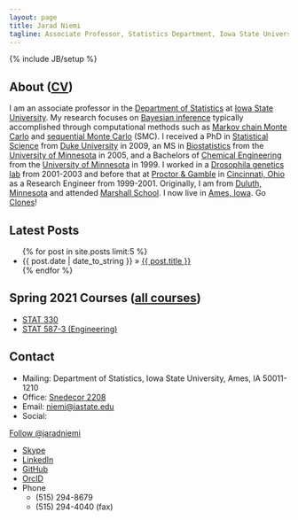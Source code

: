 ```yaml
---
layout: page
title: Jarad Niemi
tagline: Associate Professor, Statistics Department, Iowa State University
---
```

{% include JB/setup %}

## About ([CV](https://github.com/jarad/cv/blob/master/JaradNiemi-CV.pdf?raw=true))

I am an associate professor in the [Department of Statistics](https://www.stat.iastate.edu/ "ISU Statistics Department") at [Iowa State University](http://www.iastate.edu/ "Iowa State University"). 
My research focuses on [Bayesian inference](https://en.wikipedia.org/wiki/Bayesian_inference "Bayesian inference") typically accomplished through computational methods such as [Markov chain Monte Carlo](https://en.wikipedia.org/wiki/Markov_chain_Monte_Carlo "MCMC") and [sequential Monte Carlo](https://en.wikipedia.org/wiki/Particle_filter "SMC") (SMC). 
I received a PhD in [Statistical Science](https://stat.duke.edu/ "Stats @ Duke") from [Duke University](http://duke.edu/ "Duke University") in 2009, an MS in [Biostatistics](https://www.sph.umn.edu/academics/divisions/biostatistics// "Biostat @ Minnesota") from the [University of Minnesota](http://www1.umn.edu/twincities/index.html "University of Minnesota") in 2005, and a Bachelors of [Chemical Engineering](https://www.cems.umn.edu/ "Chemical Engineering @ Minnesota") from the [University of Minnesota](https://twin-cities.umn.edu/ "University of Minnesota") in 1999. 
I worked in a [Drosophila genetics lab](https://cbs.umn.edu/contacts/michael-simmons-phd "Michael Simmons") from 2001-2003 and before that at [Proctor & Gamble](https://www.pg.com/ "P&G") in [Cincinnati, Ohio](https://www.cincinnati-oh.gov/cityofcincinnati/ "Cincinnati, Ohio") as a Research Engineer from 1999-2001. 
Originally, I am from [Duluth, Minnesota](https://duluthmn.gov/ "Duluth, Minnesota") and attended [Marshall School](https://www.marshallschool.org/). I now live in [Ames, Iowa](http://www.cityofames.org/ "Ames, Iowa"). Go [Clones](https://cyclones.com/ "ISU Cyclones")!

## Latest Posts

<ul class="posts">
  {% for post in site.posts limit:5 %}
    <li><span>{{ post.date | date_to_string }}</span> &raquo; <a href="{{ BASE_PATH }}{{ post.url }}">{{ post.title }}</a></li>
  {% endfor %}
</ul>

## Spring 2021 Courses ([all courses](courses/))

  - [STAT 330](courses/stat330)
  - [STAT 587-3 (Engineering)](courses/stat587Eng)

## Contact

- Mailing: Department of Statistics, Iowa State University, Ames, IA 50011-1210
- Office: [Snedecor 2208](http://www.fpm.iastate.edu/maps/default.asp?zoom=2&xcenter=1471&ycenter=1869&background=map&layer=buildingnames&xshow=1470&yshow=1868 "Map to Snedecor Hall")
- Email: <niemi@iastate.edu>
- Social: 

<script src="https://apis.google.com/js/platform.js"></script>
<div class="g-ytsubscribe" data-channel="jaradniemi"></div>
<a href="https://twitter.com/jaradniemi?ref_src=twsrc%5Etfw" class="twitter-follow-button" data-show-count="false">Follow @jaradniemi</a><script async src="https://platform.twitter.com/widgets.js" charset="utf-8"></script>

  - [Skype](skype:jaradniemi?add "Jarad Niemi's Skype account")
  - [LinkedIn](http://www.linkedin.com/in/jaradniemi "Jarad Niemi's LinkedIn account")
  - [GitHub](https://github.com/jarad/ "Jarad Niemi's GitHub account")
  - [OrcID](http://orcid.org/0000-0002-5079-158X)
- Phone
  - (515) 294-8679
  - (515) 294-4040 (fax)

